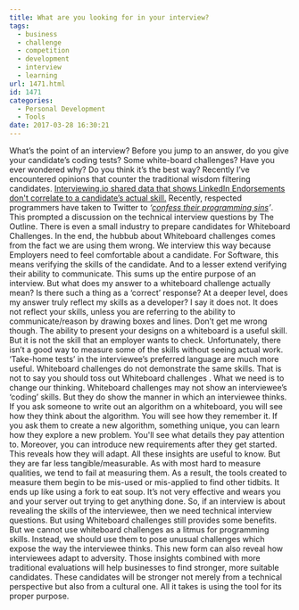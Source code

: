 ```yaml
---
title: What are you looking for in your interview?
tags:
  - business
  - challenge
  - competition
  - development
  - interview
  - learning
url: 1471.html
id: 1471
categories:
  - Personal Development
  - Tools
date: 2017-03-28 16:30:21
---
```


What’s the point of an interview? Before you jump to an answer, do you give your candidate’s coding tests? Some white-board challenges? Have you ever wondered why? Do you think it’s the best way? Recently I’ve encountered opinions that counter the traditional wisdom filtering candidates. [Interviewing.io shared data that shows LinkedIn Endorsements don't correlate to a candidate’s actual skill.](http://blog.interviewing.io/linkedin-endorsements-are-dumb-heres-the-data/) Recently, respected programmers have taken to Twitter to _‘[confess their programming sins](https://theoutline.com/post/1166/programmers-are-confessing-their-coding-sins-to-protest-a-broken-job-interview-process)’_. This prompted a discussion on the technical interview questions by The Outline. There is even a small industry to prepare candidates for Whiteboard Challenges. In the end, the hubbub about Whiteboard challenges comes from the fact we are using them wrong. We interview this way because Employers need to feel comfortable about a candidate. For Software, this means verifying the skills of the candidate. And to a lesser extend verifying their ability to communicate. This sums up the entire purpose of an interview. But what does my answer to a whiteboard challenge actually mean? Is there such a thing as a ‘correct’ response? At a deeper level, does my answer truly reflect my skills as a developer? I say it does not. It does not reflect your skills, unless you are referring to the ability to communicate/reason by drawing boxes and lines. Don’t get me wrong though. The ability to present your designs on a whiteboard is a useful skill. But it is not the skill that an employer wants to check. Unfortunately, there isn’t a good way to measure some of the skills without seeing actual work. ‘Take-home tests’ in the interviewee’s preferred language are much more useful. Whiteboard challenges do not demonstrate the same skills. That is not to say you should toss out Whiteboard challenges . What we need is to change our thinking. Whiteboard challenges may not show an interviewee’s ‘coding’ skills. But they do show the manner in which an interviewee thinks. If you ask someone to write out an algorithm on a whiteboard, you will see how they think about the algorithm. You will see how they remember it. If you ask them to create a new algorithm, something unique, you can learn how they explore a new problem. You'll see what details they pay attention to. Moreover, you can introduce new requirements after they get started. This reveals how they will adapt. All these insights are useful to know. But they are far less tangible/measurable. As with most hard to measure qualities, we tend to fail at measuring them. As a result, the tools created to measure them begin to be mis-used or mis-applied to find other tidbits. It ends up like using a fork to eat soup. It’s not very effective and wears you and your server out trying to get anything done. So, if an interview is about revealing the skills of the interviewee, then we need technical interview questions. But using Whiteboard challenges still provides some benefits. But we cannot use whiteboard challenges as a litmus for programming skills. Instead, we should use them to pose unusual challenges which expose the way the interviewee thinks. This new form can also reveal how interviewees adapt to adversity. Those insights combined with more traditional evaluations will help businesses to find stronger, more suitable candidates. These candidates will be stronger not merely from a technical perspective but also from a cultural one. All it takes is using the tool for its proper purpose.